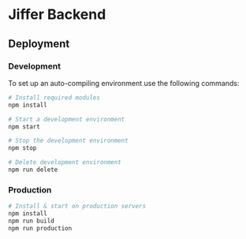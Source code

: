 # Jiffer Backend
## Deployment
### Development

To set up an auto-compiling environment use the following commands:

```bash
# Install required modules
npm install

# Start a development environment
npm start

# Stop the development environment
npm stop

# Delete development environment
npm run delete
```

### Production

```bash
# Install & start on production servers
npm install
npm run build
npm run production
```
